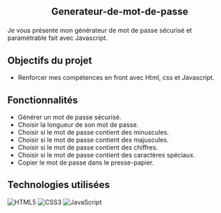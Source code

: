 ## <p align="center">Generateur-de-mot-de-passe</p>
Je vous présente mon générateur de mot de passe sécurisé et paramétrable fait avec Javascript.

## Objectifs du projet

- Renforcer mes compétences en front avec  Html, css et Javascript.

## Fonctionnalités

-  Générer un mot de passe sécurisé.
-  Choisir la longueur de son mot de passe.
-  Choisir si le mot de passe contient des minuscules.
-  Choisir si le mot de passe contient des majuscules.
-  Choisir si le mot de passe contient des chiffres.
-  Choisir si le mot de passe contient des caractères spéciaux.
-  Copier le mot de passe dans le presse-papier.

## Technologies utilisées

![HTML5](https://img.shields.io/badge/html5-%23E34F26.svg?style=for-the-badge&logo=html5&logoColor=white)
![CSS3](https://img.shields.io/badge/css3-%231572B6.svg?style=for-the-badge&logo=css3&logoColor=white)
![JavaScript](https://img.shields.io/badge/javascript-%23323330.svg?style=for-the-badge&logo=javascript&logoColor=%23F7DF1E)
